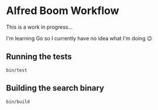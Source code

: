 # Alfred Boom Workflow

This is a work in progress...

I'm learning Go so I currently have no idea what I'm doing :wink:

## Running the tests

```
bin/test
```

## Building the search binary

```
bin/build
```
